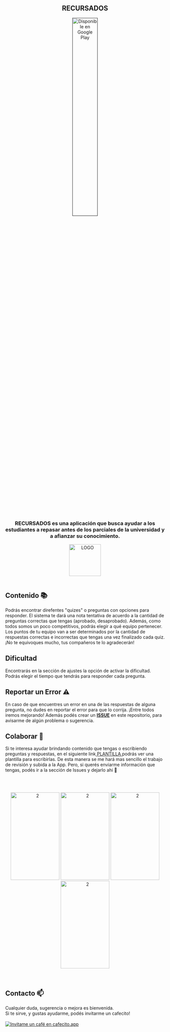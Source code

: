 <div>
<h2 align="center">RECURSADOS</h2>
  
<div align="center"><a href=''><img width="40%" height="40%" alt='Disponible en Google Play' src='https://play.google.com/intl/en_us/badges/static/images/badges/es-419_badge_web_generic.png'/></a></div>
  
<div align="center">  
  <p>
    <h3><strong>RECURSADOS</strong> es una aplicación que busca ayudar a los estudiantes a repasar antes de los parciales de la universidad y a afianzar su conocimiento.</h3>
  </p>
    <div align="CENTER">
      <img style="display: block; margin-left: auto; margin-right: auto;" src="https://i.ibb.co/Scbc3Pf/LOGO-adobespark.png" alt="LOGO" alt="1" alt="1" width="100" height="100" border="0">
    <br/>
</div>
</div>

## Contenido 📚
  Podrás encontrar direfentes "quizes" o preguntas con opciones para responder. El sistema te dará una nota tentativa de acuerdo a la cantidad de preguntas correctas que tengas (aprobado, desaprobado). Además, como todos somos un poco competitivos, podrás elegir a qué equipo pertenecer. Los puntos de tu equipo van a ser determinados por la cantidad de respuestas correctas e incorrectas que tengas una vez finalizado cada quiz. ¡No te equivoques mucho, tus compañeros te lo agradecerán! 
  
## Dificultad
  Encontrarás en la sección de ajustes la opción de activar la dificultad. Podrás elegir el tiempo que tendrás para responder cada pregunta. 
  
## Reportar un Error ⚠️
  En caso de que encuentres un error en una de las respuestas de alguna pregunta, no dudes en reportar el error para que lo corrija. ¡Entre todos iremos mejorando!
  Además podés crear un <b><a href="https://github.com/OmgCopito95/Recursados-App/issues">ISSUE</a></b> en este repositorio, para avisarme de algún problema o sugerencia. 
  
## Colaborar 🤝
Si te interesa ayudar brindando contenido que tengas o escribiendo preguntas y respuestas, en el siguiente link<a href="https://github.com/OmgCopito95/Recursados-App/blob/main/plantilla.txt"> PLANTILLA </a> podrás ver una plantilla para escribirlas. De esta manera se me hará mas sencillo el trabajo de revisión y subida a la App. Pero, si querés enviarme información que tengas, podés ir a la sección de Issues y dejarlo ahi 🙂
  
  <br><br>
  
<div align="CENTER">
  <img src="https://i.ibb.co/xGgJmKZ/Whats-App-Image-2021-08-24-at-20-11-19-3.jpg" alt="2" width="154" height="276" border="0">
  <img src="https://i.ibb.co/tMggzLH/Whats-App-Image-2021-08-24-at-20-11-19-1.jpg" alt="2" width="154" height="276" border="0">
  <img src="https://i.ibb.co/FwxXnLs/Whats-App-Image-2021-08-24-at-20-13-02.jpg" alt="2" width="154" height="276" border="0">
  <img src="https://i.ibb.co/7YvzvcW/Whats-App-Image-2021-08-24-at-20-11-19-2.jpg" alt="2" width="154" height="276" border="0">
    <br/><br/>
</div>
  
<div style="text-align: left;" align="CENTER">&nbsp;</div>
  
</div>

## Contacto 📫
Cualquier duda, sugerencia o mejora es bienvenida.
  <br>
  Si te sirve, y gustas ayudarme, podés invitarme un cafecito! <br><br>
  <a href='https://cafecito.app/omgcopito95' rel='noopener' target='_blank'><img srcset='https://cdn.cafecito.app/imgs/buttons/button_2.png 1x, https://cdn.cafecito.app/imgs/buttons/button_2_2x.png 2x, https://cdn.cafecito.app/imgs/buttons/button_2_3.75x.png 3.75x' src='https://cdn.cafecito.app/imgs/buttons/button_2.png' alt='Invitame un café en cafecito.app' /></a>
